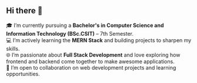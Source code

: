 ## Hi there 👋


🎓 I’m currently pursuing a **Bachelor's in Computer Science and Information Technology (BSc.CSIT)** – 7th Semester.  
💻 I’m actively learning the **MERN Stack** and building projects to sharpen my skills.  
🌐 I’m passionate about **Full Stack Development** and love exploring how frontend and backend come together to make awesome applications.  
🤝 I’m open to collaboration on web development projects and learning opportunities.  
